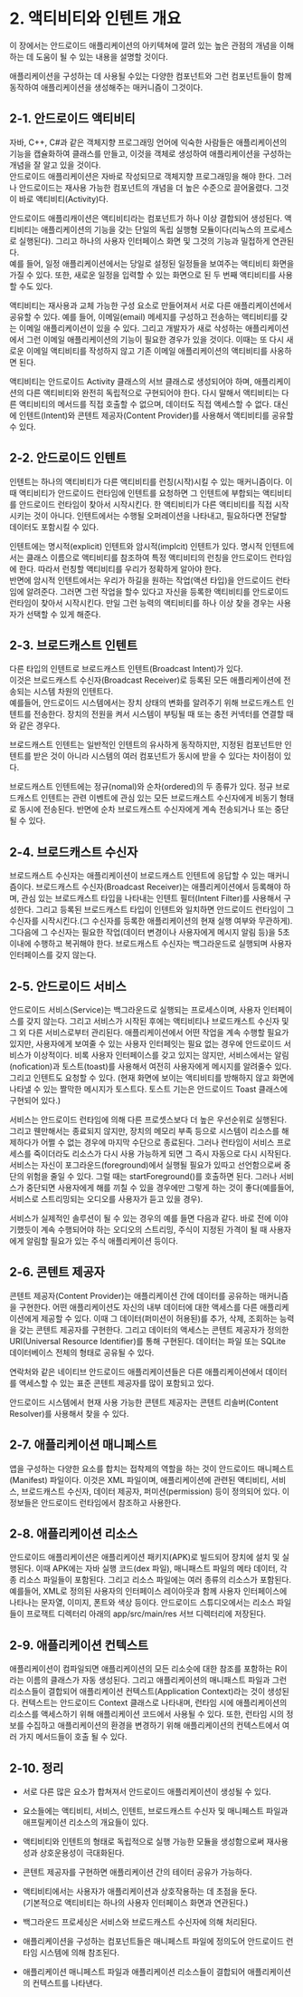 # 2. 액티비티와 인텐트 개요

이 장에서는 안드로이드 애플리케이션의 아키텍쳐에 깔려 있는 높은 관점의 개념을 이해하는 데 도움이 될 수 있는 내용을 설명할 것이다.  

애플리케이션을 구성하는 데 사용될 수있는 다양한 컴포넌트와 그런 컴포넌트들이 함께 동작하여  애플리케이션을 생성해주는 매커니즘이 그것이다.

## 2-1. 안드로이드 액티비티

자바, C++, C#과 같은 객체지향 프로그래밍 언어에 익숙한 사람들은 애플리케이션의 기능을 캡슐화하여 클래스를 만들고, 이것을 객체로 생성하여 애플리케이션을 구성하는 개념을 잘 알고 있을 것이다.  
안드로이드 애플리케이션은 자바로 작성되므로 객체지향 프로그래밍을 해야 한다. 그러나 안드로이드는 재사용 가능한 컴포넌트의 개념을 더 높은 수준으로 끌어올렸다. 그것이 바로 액티비티(Activity)다.

안드로이드 애플리캐이션은 액티비티라는 컴포넌트가 하나 이상 결합되어 생성된다. 액티비티는 애플리케이션의 기능을 갖는 단일의 독립 실행형 모듈이다(리눅스의 프로세스로 실행된다). 그리고 하나의 사용자 인터페이스 화면 및 그것의 기능과 밀접하게 연관된다.  
예를 들어, 일정 애플리케이션에서는 당일로 설정된 일정들을 보여주는 액티비티 화면을 가질 수 있다. 또한, 새로운 일정을 입력할 수 있는 화면으로 된 두 번째 액티비티를 사용할 수도 있다.

액티비티는 재사용과 교체 가능한 구성 요소로 만들어져서 서로 다른 애플리케이션에서 공유할 수 있다. 예를 들어, 이메일(email) 메세지를 구성하고 전송하는 액티비티를 갖는 이메일 애플리케이션이 있을 수 있다. 그리고 개발자가 새로 삭성하는 애플리케이션에서 그런 이메일 애플리케이션의 기능이 필요한 경우가 있을 것이다. 이때는 또 다시 새로운 이메일 액티비티를 작성하지 않고 기존 이메일 애플리케이션의 액티비티를 사옹하면 된다.

액티비티는 안드로이드 Activity 클래스의 서브 클래스로 생성되어야 하며, 애플리케이션의 다른 액티비티와 완전히 독립적으로 구현되어야 한다. 다시 말해서 액티비티는 다른 액티비티의 메서드를 직접 호출할 수 없으며, 데이터도 직접 액세스할 수 없다. 대신에 인텐트(Intent)와 콘텐트 제공자(Content Provider)를 사용해서 액티비티를 공유할 수 있다.

## 2-2. 안드로이드 인텐트

인텐트는 하나의 액티비티가 다른 액티비티를 런칭(시작)시킬 수 있는 매커니즘이다. 이때 액티비티가 안드로이드 런타임에 인텐트를 요청하면 그 인텐트에 부합되는 액티비티를 안드로이드 런타임이 찾아서 시작시킨다. 한 액티비티가 다른 액티비티를 직접 시작시키는 것이 아니다. 인텐트에서는 수행될 오퍼레이션을 나타내고, 필요하다면 전달할 데이터도 포함시킬 수 있다.

인텐트에는 명시적(explicit) 인텐트와 암시적(implcit) 인텐트가 있다. 명시적 인텐트에서는 클래스 이름으로 액티비티를 참조하여 특정 액티비티의 런칭을 안드로이드 런타임에 한다. 따라서 런칭할 액티비티를 우리가 정확하게 알아야 한다.  
반면에 암시적 인텐트에서는 우리가 하길을 원하는 작업(액션 타입)을 안드로이드 런타임에 알려준다. 그러면 그런 작업을 할수 있다고 자신을 등록한 액티비티를 안드로이드 런타임이 찾아서 시작시킨다. 만일 그런 능력의 액티비티를 하나 이상 찾을 경우는 사용자가 선택할 수 있게 해준다.

## 2-3. 브로드캐스트 인텐트

다른 타입의 인텐트로 브로드캐스트 인텐트(Broadcast Intent)가 있다.  
이것은 브로드캐스트 수신자(Broadcast Receiver)로 등록된 모든 애플리케이션에 전송되는 시스템 차원의 인텐트다.  
예를들어, 안드로이드 시스템에서는 장치 상태의 변화를 알려주기 위해 브로드캐스트 인텐트를 전송한다. 장치의 전원을 켜서 시스템이 부팅될 때 또는 충전 커넥터를 연결할 때와 같은 경우다.

브로드캐스트 인텐트는 일반적인 인텐트의 유사하게 동작하지만, 지정된 컴포넌트만 인텐트를 받은 것이 아니라 시스템의 여러 컴포넌트가 동시에 받을 수 있다는 차이점이 있다.

브로드캐스트 인텐트에는 정규(nomal)와 순차(ordered)의 두 종류가 있다. 정규 브로드캐스트 인텐트는 관련 이벤트에 관심 있는 모든 브로드캐스트 수신자에게 비동기 형태로 동시에 전송된다. 반면에 순차 브로드캐스트 수신자에게 계속 전송되거나 또는 중단될 수 있다.

## 2-4. 브로드캐스트 수신자

브로드캐스트 수신자는 애플리케이션이 브로드캐스트 인텐트에 응답할 수 있는 매커니즘이다. 브로드캐스트 수신자(Broadcast Receiver)는 애플리케이션에서 등록해야 하며, 관심 있는 브로드캐스트 타입을 나타내는 인텐트 필터(Intent Filter)를 사용해서 구성한다. 그리고 등록된 브로드캐스트 타입이 인텐트와 일치하면 안드로이드 런타임이 그 수신자를 시작시킨다.(그 수신자를 등록한 애플리케이션의 현재 실행 여부와 무관하게). 그다음에 그 수신자는 필요한 작업(데이터 변경이나 사용자에게 메시지 알림 등)을 5초 이내에 수행하고 복귀해야 한다. 브로드캐스트 수신자는 백그라운드로 실행되며 사용자 인터페이스를 갖지 않는다.

## 2-5. 안드로이드 서비스

안드로이드 서비스(Service)는 백그라운드로 실행되는 프로세스이며, 사용자 인터페이스를 갖지 않는다. 그리고 서비스가 시작된 후에는 액티비티나 브로드캐스트 수신자 및 그 외 다른 서비스로부터 관리된다. 애플리케이션에서 어떤 작업을 계속 수행할 필요가 있지만, 사용자에게 보여줄 수 있는 사용자 인터페잇는 필요 없는 경우에 안드로이드 서비스가 이상적이다. 비록 사용자 인터페이스를 갖고 있지는 않지만, 서비스에서는 알림(nofication)과 토스트(toast)를 사용해서 여전히 사용자에게 메시지를 알려줄수 있다. 그리고 인텐트도 요청할 수 있다. (현재 화면에 보이는 액티비티를 방해하지 않고 화면에 나타낼 수 있는 짤막한 메시지가 토스트다. 토스트 기는은 안드로이드 Toast 클래스에 구현되어 있다.)

서비스는 안드로이드 런타임에 의해 다른 프로셋스보다 더 높은 우선순위로 실행된다. 그리고 웬만해서는 종료되지 않지만, 장치의 메모리 부족 등으로 시스템이 리소스를 해제하다가 어쩔 수 없는 경우에 마지막 수단으로 종료된다. 그러나 런타임이 서비스 프로세스를 죽이더라도 리소스가 다시 사용 가능하게 되면 그 즉시 자동으로 다시 시작된다. 서비스는 자신이 포그라운드(foreground)에서 실행될 필요가 있따고 선언함으로써 중단의 위험을 줄일 수 있다. 그럴 때는 startForeground()를 호출하면 된다. 그러나 서비스가 중단되면 사용자에게 해를 끼칠 수 있을 경우에만 그렇게 하는 것이 좋다(예를들어, 서비스로 스트리밍되는 오디오를 사용자가 듣고 있을 경우).

서비스가 실제적인 솔루션이 될 수 있는 경우의 예를 들면 다음과 같다. 바로 전에 이야기했듯이 계속 수행되어야 하는 오디오의 스트리밍, 주식이 지정된 가격이 될 때 사용자에게 알림할 필요가 있는 주식 애플리케이션 등이다.

## 2-6. 콘텐트 제공자

콘텐트 제공자(Content Provider)는 애플리케이션 간에 데이터를 공유하는 매커니즘을 구현한다. 어떤 애플리케이션도 자신의 내부 데이터에 대한 액세스를 다른 애플리케이션에게 제공할 수 있다. 이때 그 데이터(퍼미션이 허용된)를 추가, 삭제, 조회하는 능력을 갖는 콘텐트 제공자를 구현한다. 그리고 데이터의 액세스는 콘텐트 제공자가 정의한 URI(Universal Resource Identifier)를 통해 구현된다. 데이터는 파일 또는 SQLite 데이터베이스 전체의 형태로 공유될 수 있다.

연락처와 같은 네이티브 안드로이드 애플리케이션들은 다른 애플리케이션에서 데이터를 액세스할 수 있는 표준 콘텐트 제공자를 많이 포함되고 있다.

안드로이드 시스템에서 현재 사용 가능한 콘텐트 제공자는 콘텐트 리솔버(Content Resolver)를 사용해서 찾을 수 있다.

## 2-7. 애플리케이션 매니페스트

앱을 구성하는 다양한 요소를 합치는 접착제의 역할을 하는 것이 안드로이드 매니페스트(Manifest) 파일이다. 이것은 XML 파일이며, 애플리케이션에 관련된 액티비티, 서비스, 브로드캐스트 수신자, 데이터 제공자, 퍼미션(permission) 등이 정의되어 있다. 이 정보들은 안드로이드 런타임에서 참조하고 사용한다.

## 2-8. 애플리케이션 리소스

안드로이드 애플리케이션은 애플리케이션 패키지(APK)로 빌드되어 장치에 설치 및 실행된다. 이때 APK에는 자바 실행 코드(dex 파일), 매니패스트 파일의 메타 데이터, 각종 리소스 파일들이 포함된다. 그리고 리소스 파일에는 여러 종류의 리소스가 포함된다. 예를들어, XML로 정의된 사용자의 인터페이스 레이아웃과 함께 사용자 인터페이스에 나타나는 문자열, 이미지, 폰트와 색상 등이다. 안드로이드 스튜디오에서는 리소스 파일들이 프로잭트 디렉터리 아래의 app/src/main/res 서브 디렉터리에 저장된다.

## 2-9. 애플리케이션 컨텍스트

애플리케이션이 컴파일되면 애플리케이션의 모든 리소슷에 대한 참조를 포함하는 R이라는 이름의 클래스가 자동 생성된다. 그리고 애플리케이션의 매니패스트 파일과 그런 리소스들이 결합되어 애플리케이션 컨텍스트(Application Context)라는 것이 생성된다. 컨텍스트는 안드로이드 Context 클래스로 나타내며, 런타임 시에 애플리케이션의 리소스를 액세스하기 위해 애플리케이션 코드에서 사용될 수 있다. 또한, 런타임 시의 정보를 수집하고 애플리케이션의 환경을 변경하기 위해 애플리케이션의 컨텍스트에서 여러 가지 메서드들이 호출 될 수 있다.

## 2-10. 정리

* 서로 다른 많은 요소가 합쳐져서 안드로이드 애플리케이션이 생성될 수 있다.  

* 요소들에는 액티비티, 서비스, 인텐트, 브로드캐스트 수신자 및 매니페스트 파일과 애프릴케이션 리소스의 개요들이 있다.

* 액티비티와 인텐트의 형태로 독립적으로 실행 가능한 모듈을 생성함으로써 재사용성과 상호운용성이 극대화된다. 

* 콘텐트 제공자를 구현하면 애플리케이션 간의 테이터 공유가 가능하다.

* 액티비티에서는 사용자가 애플리케이션과 상호작용하는 데 초점을 둔다.  
(기본적으로 액티비티는 하나의 사용자 인터페이스 화면과 연관된다.)

* 백그라운드 프로세싱은 서비스와 브로드캐스트 수신자에 의해 처리된다.

* 애플리케이션을 구성하는 컴포넌트들은 매니페스트 파일에 정의도어 안드로이드 런타임 시스템에 의해 참조된다.

* 애플리케이션 매니페스트 파일과 애플리케이션 리소스들이 결합되어 애플리케이션의 컨텍스트를 나타낸다.